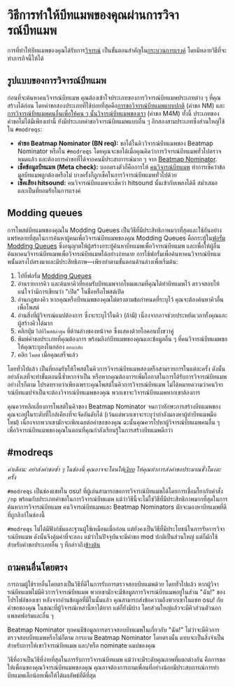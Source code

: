 # วิธีการทำให้บีทแมพของคุณผ่านการวิจารณ์บีทแมพ

การที่ทำให้บีทแมพของคุณได้รับการ[วิจารณ์](/wiki/Modding) เป็นขั้นตอนสำคัญใน[กระบวนการแรงค์](/wiki/Beatmap_ranking_procedure) โดยมีหลายวิธีที่จะทำภารกิจนี้ให้ได้

## รูปแบบของการวิจารณ์บีทแมพ

ก่อนที่จะค้นหาคนวิจารณ์บีทแมพ คุณต้องเข้าใจประเภทของการวิจารณ์บีทแมพประเภทต่าง ๆ ที่คุณสร้างได้ก่อน โดยคำขอสองประเภทที่ใช้บ่อยที่สุดคือ[การขอวิจารณ์บีทแมพแบบปกติ](/wiki/Modding/Normal_mod) (คำขอ NM) และ[การวิจารณ์บีทแมพคนอื่นเพื่อให้คน ๆ นั้นวิจารณ์บีทแมพของเรา](/wiki/Modding/Mod_for_mod) (คำขอ M4M) ทั้งนี้ ประเภทของคำขอไม่ได้มีเพียงเท่านี้ ยังมีประเภทคำขอวิจารณ์บีทแมพแบบอื่น ๆ อีกสองสามประเภทซึ่งส่วนใหญ่ใช้ใน `#modreqs`:

- **คำขอ Beatmap Nominator (BN req):** ขอได้ในคิววิจารณ์บีทแมพของ Beatmap Nominator หรือใน `#modreqs` โดยคุณจะขอได้เมื่อคุณคิดว่าการวิจารณ์บีทแมพทั่วไปตรวจหมดแล้ว และต้องการคำขอที่ได้จากคนมีประสบการณ์มาก ๆ จาก [Beatmap Nominator](/wiki/People/The_Team/Beatmap_Nominators).
- **เช็คข้อมูลบีทแมพ (Meta check):** บอกตรงตัวก็คือการให้ [คนวิจารณ์บีทแมพ](/wiki/Modding/Modder) ทำการเช็คว่าข้อมูลบีทแมพถูกต้องหรือไม่ บางครั้งก็ถูกเช็คในการวิจารณ์บีทแมพทั่วไปด้วย
- **เช็คเสียง hitsound:** คนวิจารณ์บีทแมพจะเช็คว่า hitsound นั้นเข้ากับเพลงได้ดี สม่ำเสมอ และเป็นที่ยอมรับในการแรงค์ 

## Modding queues

การโพสต์บีทแมพของคุณใน Modding Queues เป็นวิธีที่มีประสิทธิภาพมากที่สุดและใช้กันอย่างแพร่หลายที่สุดในการค้นหาผู้คนเพื่อวิจารณ์บีทแมพของคุณ Modding Queues คือกระทู้ใน[ฟอรั่ม Modding Queues](https://osu.ppy.sh/community/forums/60) ซึ่งอนุญาตให้ผู้สร้างกระทู้ค้นหาบีทแมพเพื่อวิจารณ์บีทแมพ และเพื่อให้ผู้อื่นค้นหาคนวิจารณ์บีทแมพเพื่อวิจารณ์บีทแมพได้อย่างง่ายดาย การใช้ฟอรั่มเพื่อค้นหาคนวิจารณ์บีทแมพนั้นตรงไปตรงมาและมีประสิทธิภาพ—เพียงทำตามขั้นตอนด้านล่างเพื่อเริ่มต้น:

1. ไปที่ฟอรั่ม [Modding Queues](https://osu.ppy.sh/community/forums/60)
2. อ่านรายการคิว และค้นหาคิวที่ยอมรับบีทแมพจากโหมดเกมที่คุณได้ทำบีทแมพไว้ ตรวจสอบให้แน่ใจว่ามีการเขียนว่า "เปิด" ในชื่อหรือโพสต์เปิด
3. อ่านกฎของคิว หากคุณหรือบีทแมพของคุณไม่ตรงตามข้อกำหนดที่ระบุไว้ คุณจะต้องค้นหาคิวอื่นเพื่อโพสต์
4. อ่านสิ่งที่ผู้วิจารณ์แมปต้องการ ซึ่งจะระบุไว้ในคิว (ถ้ามี) เนื่องจากอาจช่วยประหยัดเวลาทั้งคุณและผู้สร้างคิวได้มาก
5. คลิกปุ่ม `ไปที่โพสต์ล่าสุด` ที่ด้านล่างของหน้าจอ ซึ่งแสดงด้วยไอคอนบั้งขวาคู่
6. พิมพ์คำขอประเภทที่คุณต้องการ พร้อมลิงก์บีทแมพของคุณและข้อมูลอื่น ๆ ที่คนวิจารณ์บีทแมพขอให้คุณระบุลงในกล่อง `ตอบกลับ`
7. คลิก `โพสต์` เมื่อคุณเสร็จแล้ว

โดยทั่วไปแล้ว เป็นที่ยอมรับให้โพสต์ในคิวการวิจารณ์บีทแมพสองหรือสามรายการในแต่ละครั้ง ดังนั้นอย่าลังเลที่จะทำขั้นตอนนี้ซ้ำหากจำเป็น หรือหากคุณต้องการเพิ่มโอกาสในการได้รับการวิจารณ์บีทแมพ อย่างไรก็ตาม โปรดทราบว่าเพียงเพราะคุณโพสต์ในคิวการวิจารณ์บีทแมพ ไม่ได้หมายความว่าคนวิจารณ์บีทแมปจำเป็นจะต้องวิจารณ์บีทแมพของคุณ พวกเขาจะวิจารณ์บีทแมพหากเขาต้องการ

คุณควรหลีกเลี่ยงการโพสต์ในคิวของ Beatmap Nominator จนกว่าทักษะการสร้างบีทแมพของคุณจะอยู่ในระดับที่ใกล้เคียงที่จะจัดอันดับได้ (เว้นแต่พวกเขาจะระบุว่ากำลังมองหาผู้ทำบีทแมพมือใหม่) เนื่องจากพวกเขามักจะเพิกเฉยต่อคำขอของคุณ ฉะนั้นคุณควรไปหาผู้วิจารณ์บีทแมพคนอื่น ๆ เพื่อวิจารณ์บีทแมพของคุณในตอนที่คุณกำลังเรียนรู้ในการสร้างบีทแมพดีกว่า

## #modreqs

*คำเตือน: อย่าส่งคำขอซ้ำ ๆ ในช่องนี้ คุณอาจจะโดนให้[เงียบ](/wiki/Silence) ให้คุณทำการส่งคำขอประมาณชั่วโมงละครั้ง*

`#modreqs` เป็นช่องแชทใน osu! ที่ผู้เล่นสามารถขอการวิจารณ์บีทแมพได้โดยการเชื่อมโยงกับคำสั่ง `/np` พร้อมกับประเภทคำขอในการวิจารณ์บีทแมพ แม้ว่าวิธีนี้จะไม่ใช่วิธีที่มีประสิทธิภาพมากที่สุดในการค้นหาการวิจารณ์บีทแมพ คนวิจารณ์บีทแมพและ Beatmap Nominators มักจะมองหาบีทแมพที่ดีที่ถูกลิงก์ในช่องนี้

`#modreqs` ไม่ได้มีฟังก์ชันและฐานผู้ใช้เหมือนเมื่อก่อน แต่ยังคงเป็นวิธีที่มีประโยชน์ในการรับการวิจารณ์บีทแมพ ดังนั้นจึงคุ้มค่าที่จะลอง แม้ว่าในปัจจุบันจะมีคำขอ mod ปกติเป็นส่วนใหญ่ แต่ก็มักใช้สำหรับคำขอประเภทอื่น ๆ ที่กล่าวถึง[ข้างต้น](#รูปแบบของการวิจารณ์บีทแมพ)

## ถามคนอื่นโดยตรง

การถามผู้ใช้รายอื่นโดยตรงเป็นวิธีที่ดีในการรับการตรวจสอบบีทแมพด้วย โดยทั่วไปแล้ว หากผู้วิจารณ์บีทแมพไม่มีคิวการวิจารณ์บีทแมพ พวกเขามักจะมีข้อมูลการวิจารณ์บีทแมพอยู่ในส่วน "ฉัน!" ของโปรไฟล์ของเขา หลังจากอ่านข้อมูลที่มีในนั้นแล้ว คุณสามารถส่งข้อความถึงพวกเขาในแชท osu! กับคำขอของคุณ ในขณะที่ผู้วิจารณ์เหล่านี้หาได้ยาก แต่ก็ยังมีบ้าง โดยส่วนใหญ่แล้วจะมีคิวส่วนตัวนอกแพลตฟอร์มและอื่น ๆ

Beatmap Nominator ทุกคนมีข้อมูลการตรวจสอบบีทแมพในเกี่ยวกับ "ฉัน!" ไม่ว่าจะมีคิวการตรวจสอบบีทแมพหรือไม่ก็ตาม การถาม Beatmap Nominator โดยตรงนั้น แทบจะเป็นสิ่งจำเป็นสำหรับการให้เขาวิจารณ์บีทแมพ และ/หรือ nominate แมปของคุณ

วิธีที่อาจเป็นวิธีที่ง่ายที่สุดในการรับการวิจารณ์บีทแมพ แม้ว่าจะมีระดับคุณภาพที่แตกต่างกัน คือการขอให้เพื่อนของคุณวิจารณ์บีทแมพของคุณ คุณอาจต้องการถามเพื่อนที่อย่างน้อยมีประสบการณ์การทำบีทแมพเล็กน้อยเพื่อให้ได้ผลลัพธ์ที่ดีที่สุด
